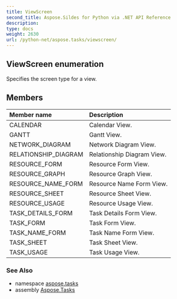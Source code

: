 ```yaml
---
title: ViewScreen
second_title: Aspose.Sildes for Python via .NET API Reference
description: 
type: docs
weight: 2630
url: /python-net/aspose.tasks/viewscreen/
---
```


## ViewScreen enumeration

Specifies the screen type for a view.

## Members
| Member name | Description |
| :- | :- |
|CALENDAR|Calendar View.|
|GANTT|Gantt View.|
|NETWORK_DIAGRAM|Network Diagram View.|
|RELATIONSHIP_DIAGRAM|Relationship Diagram View.|
|RESOURCE_FORM|Resource Form View.|
|RESOURCE_GRAPH|Resource Graph View.|
|RESOURCE_NAME_FORM|Resource Name Form View.|
|RESOURCE_SHEET|Resource Sheet View.|
|RESOURCE_USAGE|Resource Usage View.|
|TASK_DETAILS_FORM|Task Details Form View.|
|TASK_FORM|Task Form View.|
|TASK_NAME_FORM|Task Name Form View.|
|TASK_SHEET|Task Sheet View.|
|TASK_USAGE|Task Usage View.|

### See Also

* namespace [aspose.tasks](/tasks/python-net/aspose.tasks/)
* assembly [Aspose.Tasks](/tasks/python-net/)

